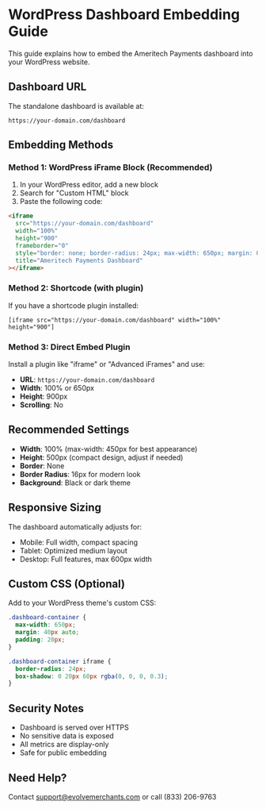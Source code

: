 # WordPress Dashboard Embedding Guide

This guide explains how to embed the Ameritech Payments dashboard into your WordPress website.

## Dashboard URL

The standalone dashboard is available at:
```
https://your-domain.com/dashboard
```

## Embedding Methods

### Method 1: WordPress iFrame Block (Recommended)

1. In your WordPress editor, add a new block
2. Search for "Custom HTML" block
3. Paste the following code:

```html
<iframe
  src="https://your-domain.com/dashboard"
  width="100%"
  height="900"
  frameborder="0"
  style="border: none; border-radius: 24px; max-width: 650px; margin: 0 auto; display: block;"
  title="Ameritech Payments Dashboard"
></iframe>
```

### Method 2: Shortcode (with plugin)

If you have a shortcode plugin installed:

```
[iframe src="https://your-domain.com/dashboard" width="100%" height="900"]
```

### Method 3: Direct Embed Plugin

Install a plugin like "iframe" or "Advanced iFrames" and use:
- **URL**: `https://your-domain.com/dashboard`
- **Width**: 100% or 650px
- **Height**: 900px
- **Scrolling**: No

## Recommended Settings

- **Width**: 100% (max-width: 450px for best appearance)
- **Height**: 500px (compact design, adjust if needed)
- **Border**: None
- **Border Radius**: 16px for modern look
- **Background**: Black or dark theme

## Responsive Sizing

The dashboard automatically adjusts for:
- Mobile: Full width, compact spacing
- Tablet: Optimized medium layout
- Desktop: Full features, max 600px width

## Custom CSS (Optional)

Add to your WordPress theme's custom CSS:

```css
.dashboard-container {
  max-width: 650px;
  margin: 40px auto;
  padding: 20px;
}

.dashboard-container iframe {
  border-radius: 24px;
  box-shadow: 0 20px 60px rgba(0, 0, 0, 0.3);
}
```

## Security Notes

- Dashboard is served over HTTPS
- No sensitive data is exposed
- All metrics are display-only
- Safe for public embedding

## Need Help?

Contact support@evolvemerchants.com or call (833) 206-9763
